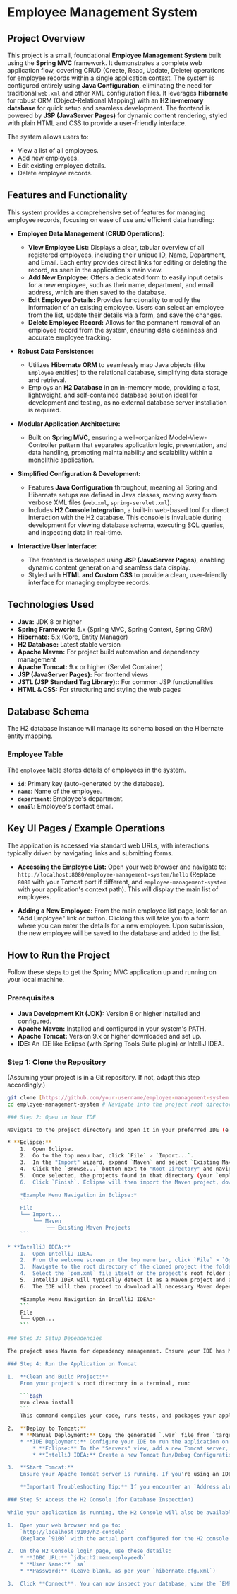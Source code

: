 # Employee Management System

## Project Overview

This project is a small, foundational **Employee Management System** built using the **Spring MVC** framework. It demonstrates a complete web application flow, covering CRUD (Create, Read, Update, Delete) operations for employee records within a single application context. The system is configured entirely using **Java Configuration**, eliminating the need for traditional `web.xml` and other XML configuration files. It leverages **Hibernate** for robust ORM (Object-Relational Mapping) with an **H2 in-memory database** for quick setup and seamless development. The frontend is powered by **JSP (JavaServer Pages)** for dynamic content rendering, styled with plain HTML and CSS to provide a user-friendly interface.

The system allows users to:
* View a list of all employees.
* Add new employees.
* Edit existing employee details.
* Delete employee records.

## Features and Functionality

This system provides a comprehensive set of features for managing employee records, focusing on ease of use and efficient data handling:

* **Employee Data Management (CRUD Operations):**
    * **View Employee List:** Displays a clear, tabular overview of all registered employees, including their unique ID, Name, Department, and Email. Each entry provides direct links for editing or deleting the record, as seen in the application's main view.
    * **Add New Employee:** Offers a dedicated form to easily input details for a new employee, such as their name, department, and email address, which are then saved to the database.
    * **Edit Employee Details:** Provides functionality to modify the information of an existing employee. Users can select an employee from the list, update their details via a form, and save the changes.
    * **Delete Employee Record:** Allows for the permanent removal of an employee record from the system, ensuring data cleanliness and accurate employee tracking.

* **Robust Data Persistence:**
    * Utilizes **Hibernate ORM** to seamlessly map Java objects (like `Employee` entities) to the relational database, simplifying data storage and retrieval.
    * Employs an **H2 Database** in an in-memory mode, providing a fast, lightweight, and self-contained database solution ideal for development and testing, as no external database server installation is required.

* **Modular Application Architecture:**
    * Built on **Spring MVC**, ensuring a well-organized Model-View-Controller pattern that separates application logic, presentation, and data handling, promoting maintainability and scalability within a monolithic application.

* **Simplified Configuration & Development:**
    * Features **Java Configuration** throughout, meaning all Spring and Hibernate setups are defined in Java classes, moving away from verbose XML files (`web.xml`, `spring-servlet.xml`).
    * Includes **H2 Console Integration**, a built-in web-based tool for direct interaction with the H2 database. This console is invaluable during development for viewing database schema, executing SQL queries, and inspecting data in real-time.

* **Interactive User Interface:**
    * The frontend is developed using **JSP (JavaServer Pages)**, enabling dynamic content generation and seamless data display.
    * Styled with **HTML and Custom CSS** to provide a clean, user-friendly interface for managing employee records.

## Technologies Used

* **Java:** JDK 8 or higher
* **Spring Framework:** 5.x (Spring MVC, Spring Context, Spring ORM)
* **Hibernate:** 5.x (Core, Entity Manager)
* **H2 Database:** Latest stable version
* **Apache Maven:** For project build automation and dependency management
* **Apache Tomcat:** 9.x or higher (Servlet Container)
* **JSP (JavaServer Pages):** For frontend views
* **JSTL (JSP Standard Tag Library)::** For common JSP functionalities
* **HTML & CSS:** For structuring and styling the web pages

## Database Schema

The H2 database instance will manage its schema based on the Hibernate entity mapping.

### Employee Table

The `employee` table stores details of employees in the system.
* **`id`**: Primary key (auto-generated by the database).
* **`name`**: Name of the employee.
* **`department`**: Employee's department.
* **`email`**: Employee's contact email.

## Key UI Pages / Example Operations

The application is accessed via standard web URLs, with interactions typically driven by navigating links and submitting forms.

* **Accessing the Employee List:**
    Open your web browser and navigate to:
    `http://localhost:8080/employee-management-system/hello`
    (Replace `8080` with your Tomcat port if different, and `employee-management-system` with your application's context path). This will display the main list of employees.

* **Adding a New Employee:**
    From the main employee list page, look for an "Add Employee" link or button. Clicking this will take you to a form where you can enter the details for a new employee. Upon submission, the new employee will be saved to the database and added to the list.

## How to Run the Project

Follow these steps to get the Spring MVC application up and running on your local machine.

### Prerequisites

* **Java Development Kit (JDK):** Version 8 or higher installed and configured.
* **Apache Maven:** Installed and configured in your system's PATH.
* **Apache Tomcat:** Version 9.x or higher downloaded and set up.
* **IDE:** An IDE like Eclipse (with Spring Tools Suite plugin) or IntelliJ IDEA.

### Step 1: Clone the Repository

(Assuming your project is in a Git repository. If not, adapt this step accordingly.)

```bash
git clone [https://github.com/your-username/employee-management-system.git](https://github.com/your-username/employee-management-system.git)
cd employee-management-system # Navigate into the project root directory

### Step 2: Open in Your IDE

Navigate to the project directory and open it in your preferred IDE (e.g., IntelliJ IDEA, Eclipse with Spring Tools Suite). The IDE should recognize it as a Maven project.

* **Eclipse:**
    1.  Open Eclipse.
    2.  Go to the top menu bar, click `File` > `Import...`.
    3.  In the "Import" wizard, expand `Maven` and select `Existing Maven Projects`. Click `Next`.
    4.  Click the `Browse...` button next to "Root Directory" and navigate to the root directory of the cloned project (where `pom.xml` is located).
    5.  Once selected, the projects found in that directory (your `employee-management-system`) will be listed. Ensure it's checked.
    6.  Click `Finish`. Eclipse will then import the Maven project, download dependencies, and build the workspace.

    *Example Menu Navigation in Eclipse:*
    ```
    File
    └── Import...
        └── Maven
            └── Existing Maven Projects
    ```

* **IntelliJ IDEA:**
    1.  Open IntelliJ IDEA.
    2.  From the welcome screen or the top menu bar, click `File` > `Open...`.
    3.  Navigate to the root directory of the cloned project (the folder containing `pom.xml`).
    4.  Select the `pom.xml` file itself or the project's root folder and click `Open`.
    5.  IntelliJ IDEA will typically detect it as a Maven project and ask if you want to import it. Confirm to import the project as a Maven project.
    6.  The IDE will then proceed to download all necessary Maven dependencies and index the project. This might take a few moments depending on your internet connection and the number of dependencies.

    *Example Menu Navigation in IntelliJ IDEA:*
    ```
    File
    └── Open...
    ```

### Step 3: Setup Dependencies

The project uses Maven for dependency management. Ensure your IDE has Maven properly configured. You can also run `mvn clean install` from the root directory to download all necessary dependencies and build the project's WAR file.

### Step 4: Run the Application on Tomcat

1.  **Clean and Build Project:**
    From your project's root directory in a terminal, run:

    ```bash
    mvn clean install
    ```
    This command compiles your code, runs tests, and packages your application into a `.war` file (e.g., `employee-management-system.war`) located in the `target/` directory.

2.  **Deploy to Tomcat:**
    * **Manual Deployment:** Copy the generated `.war` file from `target/` to Tomcat's `webapps/` directory.
    * **IDE Deployment:** Configure your IDE to run the application on Tomcat. This is the recommended approach as it simplifies starting and stopping.
        * **Eclipse:** In the "Servers" view, add a new Tomcat server, then add your project to it.
        * **IntelliJ IDEA:** Create a new Tomcat Run/Debug Configuration and deploy your artifact.

3.  **Start Tomcat:**
    Ensure your Apache Tomcat server is running. If you're using an IDE, start the server from within the IDE's "Servers" view.

    **Important Troubleshooting Tip:** If you encounter an `Address already in use: bind` error during startup (which indicates a port conflict), ensure that no other instances of Tomcat or other applications are running on the required ports (e.g., Tomcat's default 8080, or the H2 console port you configured in `MVCConfiguration.java`). You may need to manually stop or kill conflicting processes from your operating system's task manager/terminal before restarting Tomcat.

### Step 5: Access the H2 Console (for Database Inspection)

While your application is running, the H2 Console will also be available for direct database inspection.

1.  Open your web browser and go to:
    `http://localhost:9100/h2-console`
    (Replace `9100` with the actual port configured for the H2 console in your `MVCConfiguration.java` if you changed it).

2.  On the H2 Console login page, use these details:
    * **JDBC URL:** `jdbc:h2:mem:employeedb`
    * **User Name:** `sa`
    * **Password:** (Leave blank, as per your `hibernate.cfg.xml`)

3.  Click **Connect**. You can now inspect your database, view the `EMPLOYEE` table, and run SQL queries.
